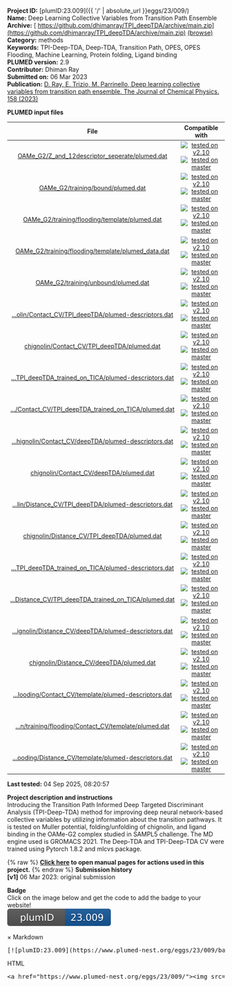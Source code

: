 **Project ID:** [plumID:23.009]({{ '/' | absolute_url }}eggs/23/009/)  
**Name:**  Deep Learning Collective Variables from Transition Path Ensemble  
**Archive:** [ https://github.com/dhimanray/TPI_deepTDA/archive/main.zip](https://github.com/dhimanray/TPI_deepTDA/archive/main.zip) [(browse)](https://github.com/dhimanray/TPI_deepTDA/tree/main)  
**Category:**  methods  
**Keywords:**  TPI-Deep-TDA, Deep-TDA, Transition Path, OPES, OPES Flooding, Machine Learning, Protein folding, Ligand binding  
**PLUMED version:**  2.9  
**Contributor:**  Dhiman Ray  
**Submitted on:** 06 Mar 2023  
**Publication:** [D. Ray, E. Trizio, M. Parrinello, Deep learning collective variables from transition path ensemble. The Journal of Chemical Physics. 158 (2023)](http://dx.doi.org/10.1063/5.0148872)  
  
**PLUMED input files**  
  
| File     | Compatible with |  
|:--------:|:--------:|  
| [OAMe_G2/Z_and_12descriptor_seperate/plumed.dat](./data/OAMe_G2/Z_and_12descriptor_seperate/plumed.dat.md) |  [![tested on v2.10](https://img.shields.io/badge/v2.10-passing-green.svg)](data/OAMe_G2/Z_and_12descriptor_seperate/plumed.dat.plumed.stderr) [![tested on master](https://img.shields.io/badge/master-passing-green.svg)](data/OAMe_G2/Z_and_12descriptor_seperate/plumed.dat.plumed_master.stderr) |  
| [OAMe_G2/training/bound/plumed.dat](./data/OAMe_G2/training/bound/plumed.dat.md) |  [![tested on v2.10](https://img.shields.io/badge/v2.10-passing-green.svg)](data/OAMe_G2/training/bound/plumed.dat.plumed.stderr) [![tested on master](https://img.shields.io/badge/master-passing-green.svg)](data/OAMe_G2/training/bound/plumed.dat.plumed_master.stderr) |  
| [OAMe_G2/training/flooding/template/plumed.dat](./data/OAMe_G2/training/flooding/template/plumed.dat.md) |  [![tested on v2.10](https://img.shields.io/badge/v2.10-passing-green.svg)](data/OAMe_G2/training/flooding/template/plumed.dat.plumed.stderr) [![tested on master](https://img.shields.io/badge/master-passing-green.svg)](data/OAMe_G2/training/flooding/template/plumed.dat.plumed_master.stderr) |  
| [OAMe_G2/training/flooding/template/plumed_data.dat](./data/OAMe_G2/training/flooding/template/plumed_data.dat.md) |  [![tested on v2.10](https://img.shields.io/badge/v2.10-passing-green.svg)](data/OAMe_G2/training/flooding/template/plumed_data.dat.plumed.stderr) [![tested on master](https://img.shields.io/badge/master-passing-green.svg)](data/OAMe_G2/training/flooding/template/plumed_data.dat.plumed_master.stderr) |  
| [OAMe_G2/training/unbound/plumed.dat](./data/OAMe_G2/training/unbound/plumed.dat.md) |  [![tested on v2.10](https://img.shields.io/badge/v2.10-passing-green.svg)](data/OAMe_G2/training/unbound/plumed.dat.plumed.stderr) [![tested on master](https://img.shields.io/badge/master-passing-green.svg)](data/OAMe_G2/training/unbound/plumed.dat.plumed_master.stderr) |  
| [...olin/Contact_CV/TPI_deepTDA/plumed-descriptors.dat](./data/chignolin/Contact_CV/TPI_deepTDA/plumed-descriptors.dat.md) |  [![tested on v2.10](https://img.shields.io/badge/v2.10-passing-green.svg)](data/chignolin/Contact_CV/TPI_deepTDA/plumed-descriptors.dat.plumed.stderr) [![tested on master](https://img.shields.io/badge/master-passing-green.svg)](data/chignolin/Contact_CV/TPI_deepTDA/plumed-descriptors.dat.plumed_master.stderr) |  
| [chignolin/Contact_CV/TPI_deepTDA/plumed.dat](./data/chignolin/Contact_CV/TPI_deepTDA/plumed.dat.md) |  [![tested on v2.10](https://img.shields.io/badge/v2.10-passing-green.svg)](data/chignolin/Contact_CV/TPI_deepTDA/plumed.dat.plumed.stderr) [![tested on master](https://img.shields.io/badge/master-passing-green.svg)](data/chignolin/Contact_CV/TPI_deepTDA/plumed.dat.plumed_master.stderr) |  
| [...TPI_deepTDA_trained_on_TICA/plumed-descriptors.dat](./data/chignolin/Contact_CV/TPI_deepTDA_trained_on_TICA/plumed-descriptors.dat.md) |  [![tested on v2.10](https://img.shields.io/badge/v2.10-passing-green.svg)](data/chignolin/Contact_CV/TPI_deepTDA_trained_on_TICA/plumed-descriptors.dat.plumed.stderr) [![tested on master](https://img.shields.io/badge/master-passing-green.svg)](data/chignolin/Contact_CV/TPI_deepTDA_trained_on_TICA/plumed-descriptors.dat.plumed_master.stderr) |  
| [.../Contact_CV/TPI_deepTDA_trained_on_TICA/plumed.dat](./data/chignolin/Contact_CV/TPI_deepTDA_trained_on_TICA/plumed.dat.md) |  [![tested on v2.10](https://img.shields.io/badge/v2.10-passing-green.svg)](data/chignolin/Contact_CV/TPI_deepTDA_trained_on_TICA/plumed.dat.plumed.stderr) [![tested on master](https://img.shields.io/badge/master-passing-green.svg)](data/chignolin/Contact_CV/TPI_deepTDA_trained_on_TICA/plumed.dat.plumed_master.stderr) |  
| [...hignolin/Contact_CV/deepTDA/plumed-descriptors.dat](./data/chignolin/Contact_CV/deepTDA/plumed-descriptors.dat.md) |  [![tested on v2.10](https://img.shields.io/badge/v2.10-passing-green.svg)](data/chignolin/Contact_CV/deepTDA/plumed-descriptors.dat.plumed.stderr) [![tested on master](https://img.shields.io/badge/master-passing-green.svg)](data/chignolin/Contact_CV/deepTDA/plumed-descriptors.dat.plumed_master.stderr) |  
| [chignolin/Contact_CV/deepTDA/plumed.dat](./data/chignolin/Contact_CV/deepTDA/plumed.dat.md) |  [![tested on v2.10](https://img.shields.io/badge/v2.10-passing-green.svg)](data/chignolin/Contact_CV/deepTDA/plumed.dat.plumed.stderr) [![tested on master](https://img.shields.io/badge/master-passing-green.svg)](data/chignolin/Contact_CV/deepTDA/plumed.dat.plumed_master.stderr) |  
| [...lin/Distance_CV/TPI_deepTDA/plumed-descriptors.dat](./data/chignolin/Distance_CV/TPI_deepTDA/plumed-descriptors.dat.md) |  [![tested on v2.10](https://img.shields.io/badge/v2.10-passing-green.svg)](data/chignolin/Distance_CV/TPI_deepTDA/plumed-descriptors.dat.plumed.stderr) [![tested on master](https://img.shields.io/badge/master-passing-green.svg)](data/chignolin/Distance_CV/TPI_deepTDA/plumed-descriptors.dat.plumed_master.stderr) |  
| [chignolin/Distance_CV/TPI_deepTDA/plumed.dat](./data/chignolin/Distance_CV/TPI_deepTDA/plumed.dat.md) |  [![tested on v2.10](https://img.shields.io/badge/v2.10-passing-green.svg)](data/chignolin/Distance_CV/TPI_deepTDA/plumed.dat.plumed.stderr) [![tested on master](https://img.shields.io/badge/master-passing-green.svg)](data/chignolin/Distance_CV/TPI_deepTDA/plumed.dat.plumed_master.stderr) |  
| [...TPI_deepTDA_trained_on_TICA/plumed-descriptors.dat](./data/chignolin/Distance_CV/TPI_deepTDA_trained_on_TICA/plumed-descriptors.dat.md) |  [![tested on v2.10](https://img.shields.io/badge/v2.10-passing-green.svg)](data/chignolin/Distance_CV/TPI_deepTDA_trained_on_TICA/plumed-descriptors.dat.plumed.stderr) [![tested on master](https://img.shields.io/badge/master-passing-green.svg)](data/chignolin/Distance_CV/TPI_deepTDA_trained_on_TICA/plumed-descriptors.dat.plumed_master.stderr) |  
| [...Distance_CV/TPI_deepTDA_trained_on_TICA/plumed.dat](./data/chignolin/Distance_CV/TPI_deepTDA_trained_on_TICA/plumed.dat.md) |  [![tested on v2.10](https://img.shields.io/badge/v2.10-passing-green.svg)](data/chignolin/Distance_CV/TPI_deepTDA_trained_on_TICA/plumed.dat.plumed.stderr) [![tested on master](https://img.shields.io/badge/master-passing-green.svg)](data/chignolin/Distance_CV/TPI_deepTDA_trained_on_TICA/plumed.dat.plumed_master.stderr) |  
| [...ignolin/Distance_CV/deepTDA/plumed-descriptors.dat](./data/chignolin/Distance_CV/deepTDA/plumed-descriptors.dat.md) |  [![tested on v2.10](https://img.shields.io/badge/v2.10-passing-green.svg)](data/chignolin/Distance_CV/deepTDA/plumed-descriptors.dat.plumed.stderr) [![tested on master](https://img.shields.io/badge/master-passing-green.svg)](data/chignolin/Distance_CV/deepTDA/plumed-descriptors.dat.plumed_master.stderr) |  
| [chignolin/Distance_CV/deepTDA/plumed.dat](./data/chignolin/Distance_CV/deepTDA/plumed.dat.md) |  [![tested on v2.10](https://img.shields.io/badge/v2.10-passing-green.svg)](data/chignolin/Distance_CV/deepTDA/plumed.dat.plumed.stderr) [![tested on master](https://img.shields.io/badge/master-passing-green.svg)](data/chignolin/Distance_CV/deepTDA/plumed.dat.plumed_master.stderr) |  
| [...looding/Contact_CV/template/plumed-descriptors.dat](./data/chignolin/training/flooding/Contact_CV/template/plumed-descriptors.dat.md) |  [![tested on v2.10](https://img.shields.io/badge/v2.10-passing-green.svg)](data/chignolin/training/flooding/Contact_CV/template/plumed-descriptors.dat.plumed.stderr) [![tested on master](https://img.shields.io/badge/master-passing-green.svg)](data/chignolin/training/flooding/Contact_CV/template/plumed-descriptors.dat.plumed_master.stderr) |  
| [...n/training/flooding/Contact_CV/template/plumed.dat](./data/chignolin/training/flooding/Contact_CV/template/plumed.dat.md) |  [![tested on v2.10](https://img.shields.io/badge/v2.10-passing-green.svg)](data/chignolin/training/flooding/Contact_CV/template/plumed.dat.plumed.stderr) [![tested on master](https://img.shields.io/badge/master-passing-green.svg)](data/chignolin/training/flooding/Contact_CV/template/plumed.dat.plumed_master.stderr) |  
| [...ooding/Distance_CV/template/plumed-descriptors.dat](./data/chignolin/training/flooding/Distance_CV/template/plumed-descriptors.dat.md) |  [![tested on v2.10](https://img.shields.io/badge/v2.10-passing-green.svg)](data/chignolin/training/flooding/Distance_CV/template/plumed-descriptors.dat.plumed.stderr) [![tested on master](https://img.shields.io/badge/master-passing-green.svg)](data/chignolin/training/flooding/Distance_CV/template/plumed-descriptors.dat.plumed_master.stderr) |  
  
**Last tested:**  04 Sep 2025, 08:20:57
  
**Project description and instructions**  
Introducing the Transition Path Informed Deep Targeted Discriminant Analysis (TPI-Deep-TDA) method for improving deep neural network-based collective variables by utilizing information about the transition pathways. It is tested on Muller potential, folding/unfolding of chignolin, and ligand binding in the OAMe-G2 complex studied in SAMPL5 challenge. The MD engine used is GROMACS 2021. The Deep-TDA and TPI-Deep-TDA CV were trained using Pytorch 1.8.2 and mlcvs package.
  
{% raw %}
<b><a href="https://www.plumed.org/doc-master/user-doc/html/actionlist/?actions=ENDPLUMED,ANGLE,DISTANCE,FIXEDATOM,MATHEVAL,COMBINE,CUSTOM,CONTACTMAP,FIT_TO_TEMPLATE,CENTER,LOWER_WALLS,RMSD,INCLUDE,COMMITTOR,PYTORCH_MODEL,WHOLEMOLECULES,ENERGY,PRINT,MOLINFO,UPPER_WALLS,COORDINATION,OPES_METAD,GROUP" target="_blank">Click here</a> to open manual pages for actions used in this project.</b>
{% endraw %}
**Submission history**  
**[v1]** 06 Mar 2023: original submission  
  
**Badge**  
Click on the image below and get the code to add the badge to your website!  
<img src="./badge.svg" alt="plumeDnest:23.009" id="myBtn" class="badge">
<div id="myModal" class="modal">
  <div class="modal-content">
    <span class="close">&times;</span>
    Markdown<pre>[![plumID:23.009](https://www.plumed-nest.org/eggs/23/009/badge.svg)](https://www.plumed-nest.org/eggs/23/009/)</pre>
    HTML<pre>&lt;a href="https://www.plumed-nest.org/eggs/23/009/"&gt;&lt;img src="https://www.plumed-nest.org/eggs/23/009/badge.svg" alt="plumID:23.009"&gt;&lt;/a&gt;</pre>
  </div>
</div>
